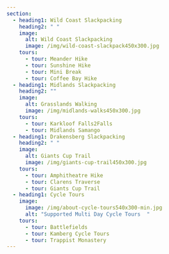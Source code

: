 ```yaml
---
section:
  - heading1: Wild Coast Slackpacking
    heading2: " "
    image:
      alt: Wild Coast Slackpacking
      image: /img/wild-coast-slackpack450x300.jpg
    tours:
      - tour: Meander Hike
      - tour: Sunshine Hike
      - tour: Mini Break
      - tour: Coffee Bay Hike
  - heading1: Midlands Slackpacking
    heading2: ""
    image:
      alt: Grasslands Walking
      image: /img/midlands-walks450x300.jpg
    tours:
      - tour: Karkloof Falls2Falls
      - tour: Midlands Samango
  - heading1: Drakensberg Slackpacking
    heading2: " "
    image:
      alt: Giants Cup Trail
      image: /img/giants-cup-trail450x300.jpg
    tours:
      - tour: Amphitheatre Hike
      - tour: Clarens Traverse
      - tour: Giants Cup Trail
  - heading1: Cycle Tours
    image:
      image: /img/about-cycle-tours540x300-min.jpg
      alt: "Supported Multi Day Cycle Tours  "
    tours:
      - tour: Battlefields
      - tour: Kamberg Cycle Tours
      - tour: Trappist Monastery
---
```

